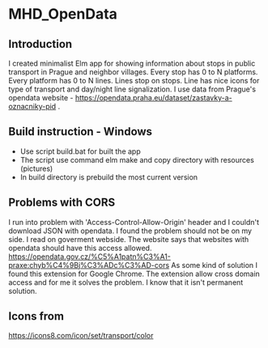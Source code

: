 # MHD_OpenData

## Introduction
I created minimalist Elm app for showing information about stops in public transport in Prague and neighbor villages. Every stop has 0 to N platforms. Every platform has 0 to N lines. Lines stop on stops. Line has nice icons for type of transport and day/night line signalization. I use data from Prague's opendata website - https://opendata.praha.eu/dataset/zastavky-a-oznacniky-pid .

## Build instruction - Windows
- Use script build.bat for built the app
- The script use command elm make and copy directory with resources (pictures)
- In build directory is prebuild the most current version

## Problems with CORS
I run into problem with 'Access-Control-Allow-Origin' header and I couldn't download JSON with opendata. I found the problem should not be on my side. I read on goverment webside. The website says that websites with opendata should have this access allowed.
https://opendata.gov.cz/%C5%A1patn%C3%A1-praxe:chyb%C4%9Bj%C3%ADc%C3%AD-cors 
As some kind of solution I found this extension for Google Chrome. The extension allow cross domain access and for me it solves the problem. I know that it isn't permanent solution. 

## Icons from
https://icons8.com/icon/set/transport/color